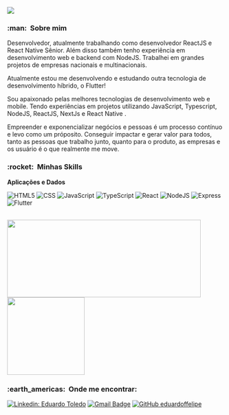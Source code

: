 ![](https://komarev.com/ghpvc/?username=eduardoffelipe&color=brightgreen)

<h3> :man: &nbsp;Sobre mim </h3>

Desenvolvedor, atualmente trabalhando como desenvolvedor ReactJS e React Native Sênior. Além disso também tenho experiência em desenvolvimento web e backend com NodeJS. Trabalhei em grandes projetos de empresas nacionais e multinacionais.

Atualmente estou me desenvolvendo e estudando outra tecnologia de desenvolvimento híbrido, o Flutter!

Sou apaixonado pelas melhores tecnologias de desenvolvimento web e mobile. Tendo experiências em projetos utilizando JavaScript, Typescript, NodeJS, ReactJS, NextJs e React Native .

Empreender e exponencializar negócios e pessoas é um processo contínuo e levo como um próposito. Conseguir impactar e gerar valor para todos, tanto as pessoas que trabalho junto, quanto para o produto, as empresas e os usuário é o que realmente me move.

<h3> :rocket: &nbsp;Minhas Skills </h3>

**Aplicações e Dados**

![HTML5](https://img.shields.io/badge/HTML5-E34F26?style=for-the-badge&logo=html5&logoColor=white)
![CSS](https://img.shields.io/badge/CSS3-1572B6?style=for-the-badge&logo=css3&logoColor=white)
![JavaScript](https://img.shields.io/badge/JavaScript-323330?style=for-the-badge&logo=javascript&logoColor=F7DF1E)
![TypeScript](https://img.shields.io/badge/TypeScript-007ACC?style=for-the-badge&logo=typescript&logoColor=white)
![React](https://img.shields.io/badge/React-20232A?style=for-the-badge&logo=react&logoColor=61DAFB)
![NodeJS](https://img.shields.io/badge/Node.js-339933?style=for-the-badge&logo=nodedotjs&logoColor=white)
![Express](https://img.shields.io/badge/Express.js-000000?style=for-the-badge&logo=express&logoColor=white)
![Flutter](https://img.shields.io/badge/Flutter-007ACC?style=for-the-badge&logo=flutter&logoColor=white)

<br/>

<a href="https://github.com/eduardoffelipe">
  <img height="180em" width="450px" src="https://github-readme-stats.vercel.app/api?username=eduardoffelipe&theme=dark&show_icons=true" />
</a>
<a href="https://github.com/eduardoffelipe">
  <img height="180em" src="https://github-readme-stats.vercel.app/api/top-langs/?username=eduardoffelipe&theme=dark&layout=compact" />
</a>

<br/>

<h3> :earth_americas: &nbsp;Onde me encontrar: </h3>

[![Linkedin: Eduardo Toledo](https://img.shields.io/badge/-eduardo-felipe-toledo-blue?style=flat-square&logo=Linkedin&logoColor=white&link=https://www.linkedin.com/in/eduardo-felipe-toledo/)](https://www.linkedin.com/in/eduardo-felipe-toledo/)
[![Gmail Badge](https://img.shields.io/badge/-eduardoftoledo70@gmail.com-006bed?style=flat-square&logo=Gmail&logoColor=white&link=mailto:eduardoftoledo70@gmail.com)](mailto:eduardoftoledo70@gmail.com)
[![GitHub eduardoffelipe](https://img.shields.io/github/followers/eduardoffelipe?label=follow&style=social)](https://github.com/eduardoffelipe)
